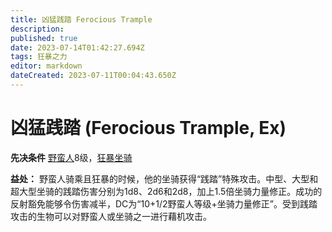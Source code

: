 ```yaml
---
title: 凶猛践踏 Ferocious Trample
description: 
published: true
date: 2023-07-14T01:42:27.694Z
tags: 狂暴之力
editor: markdown
dateCreated: 2023-07-11T00:04:43.650Z
---
```


# 凶猛践踏 (Ferocious Trample, Ex)

**先决条件** [野蛮人](/野蛮人)8级，[狂暴坐骑](/狂暴之力/狂暴坐骑)

**益处：** 野蛮人骑乘且狂暴的时候，他的坐骑获得“践踏”特殊攻击。中型、大型和超大型坐骑的践踏伤害分别为1d8、2d6和2d8，加上1.5倍坐骑力量修正。成功的反射豁免能够令伤害减半，DC为“10+1/2野蛮人等级+坐骑力量修正”。受到践踏攻击的生物可以对野蛮人或坐骑之一进行藉机攻击。
